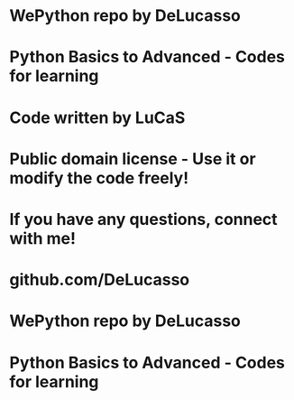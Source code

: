 # WePython repo by DeLucasso
# Python Basics to Advanced - Codes for learning

# Code written by LuCaS
# Public domain license - Use it or modify the code freely!
# If you have any questions, connect with me!
# github.com/DeLucasso
# WePython repo by DeLucasso
# Python Basics to Advanced - Codes for learning
